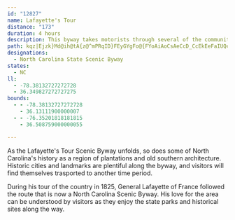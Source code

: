 ```yaml
---
id: "12827"
name: Lafayette's Tour
distance: "173"
duration: 4 hours
description: This byway takes motorists through several of the communities which Lafayette visited on his 1825 tour of the area.
path: kqz|Ejzk}Md@ih@tA{z@^mPRqID}FEyGYgFo@{FYoAiAoCsAeCcD_CcEkEeFaIUQcAsA^g@AeAO_A?iCH}BtA_PDcJcGak@SsDAsEdAoOXsBdBoT\{H?yBcAmNKiDDyEt@uQe@}RiAio@OmCYaBi@yCi@kBqOw\YyAcAmCeAgFs@aIOgDNem@EuKOgBm@iDm@kBiHmOi@qA]aAa@kB_@_DGcCGibAVqWEkG[mEmFa\m@oFeCi]SmESmOKaDm@}GyEad@iAgGwJab@c@gCUeD?iFVmEtEi^ZsD?mEc@mEo@mCuAiDak@kbA}BkFoC{Is@aDu@sEcAqIuOm{Ay@mGy@aDo@_BoAmB}@eAsByAgCgAcMiDgRcGwEwBie@}VsA_AqAqAmAiBo@sAcA{C_@sBS}BaAgY}AwLgBgLqAwM@gA\cDxD}XcIsAFa@lBiO|@sITcDSkKHaB|@{HJyD|EgFlE_GpDwGtBeFrAyE~Loj@hA{EbDyJlN}^`AuChBwIlBiLhBsH~FkS`B_FdByDlAaB~CsCdGsDl}@ug@|C}ArDcA|T}BrBm@~AgAvIsK~AuAxB}@lQsDnB_AdH{FdBgCxA_Eld@qcBrEoQl@{DtE_`@|PypBbBmQd@iDhBwJfCwIjCuH`h@{tAhCsF`I}L|D_F|U}WfGiGlGmIbU}\lBeC|G_KrOqXxBoDdAoAlCaCt`@eXbE{C|BkBtNmNz|@s|@nf@gWvDcBhTcO`OuK|AeAnP_JbC}Ah{AgnA`HcFfFcD`IuCjLiCjNkBdJ_Az^oEjKq@}e@un@oAoBmBkDsFkNcAkBcMaTeC{DmFuHcGgHkKqKI[cPsO_C{CqHuHsE_GgE{GoCmFmf@gkAmEyLiKaa@WuGxEqY~@oExBeMpAmLtAq`@BgHSqFm@mEaAoEaCmHu@uDe@uCiAsKi@cBqBsDuDwDiB_CqAeCyEkRyAyGc@mE\}\rIcTzI{RxBaEpEeHzLkPhG_d@fBwT|CiRtAmLl@qD~@gCjJeNn@wAh@aBj@kERiEE_Bc@cEUiAcB{E{HuPyEwMc@cD_AcKoA{P]gFA_B~@k\PiRA_Dy@uMc@{E[uBsA_F]kBIaB[aUBaCNmBvJgb@h@kD|CqWNoDDuJ^eFhCmN`BgGrJuTl@sBXeBDcF}@}Y_@_Jo@oJ_Aku@y@aM?}@N{BxEkWjCaRdAkD~AuCxM{Nz@iAfAuBhAeEC}Ee@aGqBaPsDyTeSsx@mEuRyBsSi@kNUaIFuHv@uVkLiGiBkA{J}HySmNiAoAg@}@o@eBqH}WeAgDiAkBoBiBoPyJm@w@sEmK_b@mdAaLmVcBqCgYec@}BuEe`@_rAy@eEmAcIg@uGOgDVwk@`A{HjDeT|@aKNmCh@yS?kC_@aDUsAs@wBkH_NsC{CuKuIeBcB}DcGeAaCi@gCYmE_Ai\gCqX_@kBc@wAo@iAiX}a@qA_C[{@e@sBY{BSiEBaC^sDrB{IxBmKlH_@vB[jA]~@a@rMkLxCqB|@[bDu@dCQfB?bCVdLzBfHbAlj@vFpI~A`QjFrCl@fDPzk@PrFl@lHrBr@`@hBj@~A_C~{CozBzDuBv`@gQ~ImE`L{It@e@tL_K~MuJhOcKffAqq@d|@{i@tOgKxFcDlv@if@lj@a]pS{MxBcChB_DlXyk@j@aBxHuPdb@q|@bm@_rAfjAidCfJsQpHoO|Si`@rw@e|AnE{KjFeVr@aCdAuCn@gA|AsB`I{IlGsGvEmFh@_AZs@xToy@fGmb@|@yHgl@uLcBKoMl@wGNmB_@kBk@qRaHiBgAyAcBaRgX}EqGwBcCy@s@yBiAyC_AqEi@gMc@yZm@kAI_AWmDiAa\gMo}@o[kb@kOcViJkrA{e@eO}FmC{BkKsM_TeYe{@mhAmGoGsn@si@uMsL{CmD{CiEaDsFoBcEaaBabEsBcG_BqIuIqo@_AqIe@sIgCet@i@iH_AmFmAmEkBuEcB_DsCsDkC_CsUiPqOaHaUsGcEiB}]cXaHmEhA_CPmAXaQVyEd@uFhBoMb@eBdO}{@NsBDmAi@aRiAgi@k@eZCqFHcCXsBdEwVhAaILsDMsBmJwc@o@kDo@}I}D}u@SaBO_Ae@{A}@{AyEcH_@o@w@uCwM{|@gG_]oAyDqAeCgt@euAmBkEiAiFmBcr@oEal@w@_GsGcVmDoK}@sDUwB_@y^h@uLSsImEwf@U}B]aBw@yCqRw\kLsQeDwHw@eCUuBEqBdAwg@?aDUaE_AoLc@sCe@yAiAgCgJwRs@eE{Emq@qA_YWaIiCwm@k@cRqAgo@kAfAyAr@gBPoA?uPu@oQ{AwXkBiKcAyG]mEFmB^mFpByAlA_OpOq[hFaLtCaHjAiCtAsS`M}EjBiCj@mEVqIO{Ik@sEm@oMuLcBs@sEFcHv@sCCaY{IsBS_BXwE~BaGrDmAb@oFjAwU~B^kS[kBFsBuPgCeS_CqHYyBs@yC_FmBmCyUo_@cCuBqEy@mFdAyC~A}VbSmUhQEpAkXpW{LrKsBvC{LlTwIhIoLrIaMhLyN|GmEjAiFz@_Kz@u@X{Kz@gJjA{H~A_h@`QgEdAePvCcVnHuGpByCd@wDGuB_@cBk@cCuAkY{WeC_AiAYmDa@Y{K?kDh@ac@]cYAk]IaDHyF}BcBwAcBeBmAsAo@uN{BsQ_C_QgFeCgAsBmAqGsFcDwEsE}J_Oq]oLcX_GmJSe@qJ{OyPeXiEuHcBsGsB}NmAf@_F~@eIj@yBl@aJeAa_@XmUeJ}C_DaEyFoE}DqFcEcGmGwBgBeBm@}C]yL?_Et@eLzCaWnTeDdDcAf@kHUwO~BFwAlCqSHiCYkC_A{CoCeGcAyAmGmH}@qAKi@OeC^_CxDiQfDcQ@aCo@mFcIei@S_CBoBp@yCt[siA|CoJnF{RtDuLtB`CfF`I~KhSlItNbV|XfG`EnD{L`C_KxAiEhA}An@]fCWhCe@~CgBl@uBhAsFp]uqAn@w@bAeClCiIhAyBbE_FdMuMt@m@`IuKtu@arAfCgFnCqIvAiCxA_BpXwS|JoIzIcIdAqAvVc^bDyDjZoM~NgHpRsFpGuAxMsFpF]xBDhBVhB~@xClCtLlLvFrGx@n@~@j@l@TrCh@jBVrBP~LYpGHlFk@lDgAjOyF`IuBnPoCtNkBn@WxB]vEQtSxCfDvA^v@rEdFfCjB~MrDbCX~@iY|@cQj@uDhA{EnBwElE{I`AgAnA_CnF{IeFmEiIiKoDkGaLiQySc]oGuJ{Ry[sd@cq@gMoQqQuWoCsEcT{YqLsRiBeCaCcCmNaMgBsBoBsDqKiWyBsD{EeHxNwXbEgLxAqBrAsArBoBt@a@nAwBlAkD`F{Qz@}BnAsBnKcNlBsCt@iB|@kClG_XTmCx@}TIoGYeDQgAcByGaAgC{@gBeAiAeKkIsA{Ay@_BeAkDiAuJs@eCo@kDMoDL_H^mCdCcLpFaRtMgi@lA{FTyCEgNHqHJcDbC_^b@eEh@cC~@kBz@gAbAw@|SaNxPkLhCuAhB{BhAuCn@_Ct@gIfGkdAbBaW~M}lBpI}x@xBgUpCm`@^{DjAoGfC{Ih@uD^iPJkJLuBEcEjQyDbA[nDaCpCkCtAeCtZsp@rB_FhAwDbCiOhd@yzC^gFJ{D|@u}@_K`Gk@Ry@?gg@mPkGiBq@IqCTsqApPwGHc]dAeR{AqKgAuL}AgJwAsFAmEQ{Ek@sGqA_AGcC^qAn@u@dA}EdJeAzAsBpBaCd@yBRoDWam@kMaT}Dq@?gQrDUkBo@cIcRivCKyFZwI`TimDf@aI\wC|B}Lh[szAf@}AtAiClFyG`BeCx@qBj@eDHaDDok@sBcy@B_F~@}DxBeHb@y@vI{Wx@gDJmCg@qa@MyDO{B_@wBaHsXiBsIsHac@wBuNi@_Ec@uFe@uIHqCJmApF}XTwBBu@CuA}Dwo@ByE|F}x@|f@etGtL_}AzJosA?yLy@cuAFgEzXmmBr@oDvYwmA~D_WzPiu@VyApA}NpB}a@^mCdKw`@l@uA{@}BuOyw@QqBeAkF{Fch@y@qIq@aFaC_V?_BPgFhGq`@pHyo@dAiG
designations:
  - North Carolina State Scenic Byway
states:
  - NC
ll:
  - -78.38132727272728
  - 36.349827272727275
bounds:
  - - -78.38132727272728
    - 36.13111900000007
  - - -76.35201818181815
    - 36.508759000000055

---
```


As the Lafayette's Tour Scenic Byway unfolds, so does some of North Carolina's history as a region of plantations and old southern architecture.  Historic cities and landmarks are plentiful along the byway, and visitors will find themselves trasported to another time period.

During his tour of the country in 1825, General Lafayette of France followed the route that is now a North Carolina Scenic Byway.  His love for the area can be understood by visitors as they enjoy the state parks and historical sites along the way.
